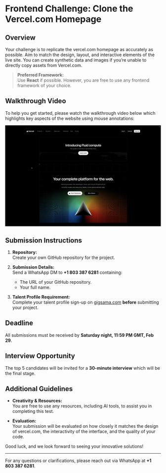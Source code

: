 # Frontend Challenge: Clone the Vercel.com Homepage

## Overview
Your challenge is to replicate the vercel.com homepage as accurately as possible. Aim to match the design, layout, and interactive elements of the live site. You can create synthetic data and images if you’re unable to directly copy assets from Vercel.com.

> **Preferred Framework:**  
> Use **React** if possible. However, you are free to use any frontend framework of your choice.

## Walkthrough Video
To help you get started, please watch the walkthrough video below which highlights key aspects of the website using mouse annotations:

<!-- <video src="vercel.mp4" controls width="640" height="360">
  Your browser does not support the video tag.
</video> -->
<!-- [View Walkthrough Video](vercel.mp4) -->
[![View Walkthrough Video](screenshot.png)](vercel.mp4)

## Submission Instructions
1. **Repository:**  
   Create your own GitHub repository for the project.

2. **Submission Details:**  
   Send a WhatsApp DM to **+1 803 387 6281** containing:
   - The URL of your GitHub repository.
   - Your full name.

3. **Talent Profile Requirement:**  
   Complete your talent profile sign-up on [gigsama.com](https://gigsama.com) **before** submitting your project.

## Deadline
All submissions must be received by **Saturday night, 11:59 PM GMT, Feb 29**.

## Interview Opportunity
The top 5 candidates will be invited for a **30-minute interview** which will be the final stage.

## Additional Guidelines
- **Creativity & Resources:**  
  You are free to use any resources, including AI tools, to assist you in completing this test.

- **Evaluation:**  
  Your submission will be evaluated on how closely it matches the design of vercel.com, the interactivity of the interface, and the quality of your code.

Good luck, and we look forward to seeing your innovative solutions!

---

For any questions or clarifications, please reach out via WhatsApp at **+1 803 387 6281**.